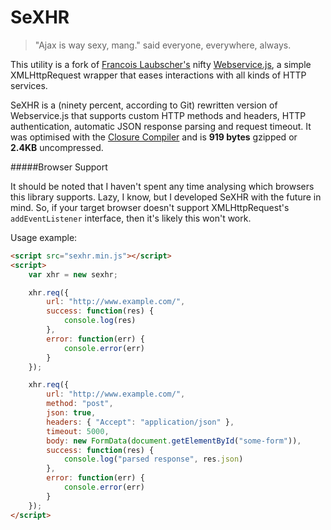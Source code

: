 SeXHR
=====

> "Ajax is way sexy, mang." said everyone, everywhere, always.

This utility is a fork of [Francois Laubscher's](http://djfranzwa.co.za/) nifty [Webservice.js](https://github.com/djfranzwa/Webservice.js), a simple XMLHttpRequest wrapper that eases interactions with all kinds of HTTP services.

SeXHR is a (ninety percent, according to Git) rewritten version of Webservice.js that supports custom HTTP methods and headers, HTTP authentication, automatic JSON response parsing and request timeout.
It was optimised with the [Closure Compiler](https://developers.google.com/closure/compiler/) and is **919 bytes** gzipped or **2.4KB** uncompressed.

#####Browser Support

It should be noted that I haven't spent any time analysing which browsers this library supports. Lazy, I know, but I developed SeXHR with the future in mind. So, if your target browser doesn't support XMLHttpRequest's `addEventListener` interface, then it's likely this won't work.

Usage example:

```html
<script src="sexhr.min.js"></script>
<script>
    var xhr = new sexhr;

    xhr.req({
        url: "http://www.example.com/",
        success: function(res) {
            console.log(res)
        },
        error: function(err) {
            console.error(err)
        }
    });

    xhr.req({
        url: "http://www.example.com/",
        method: "post",
        json: true,
        headers: { "Accept": "application/json" },
        timeout: 5000,
        body: new FormData(document.getElementById("some-form")),
        success: function(res) {
            console.log("parsed response", res.json)
        },
        error: function(err) {
            console.error(err)
        }
    });
</script>
```